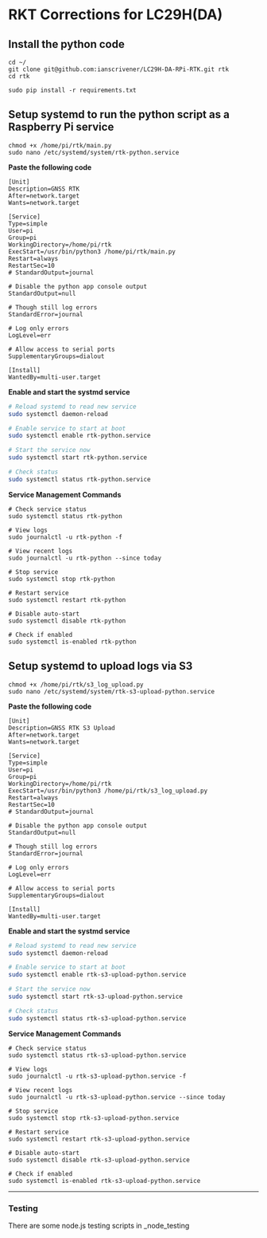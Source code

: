 # RKT Corrections for LC29H(DA)


## Install the python code 
```
cd ~/
git clone git@github.com:ianscrivener/LC29H-DA-RPi-RTK.git rtk
cd rtk

sudo pip install -r requirements.txt
```


## Setup systemd to run the python script as a Raspberry Pi service

```
chmod +x /home/pi/rtk/main.py
sudo nano /etc/systemd/system/rtk-python.service
```

**Paste the following code**

```
[Unit]
Description=GNSS RTK
After=network.target
Wants=network.target

[Service]
Type=simple
User=pi 
Group=pi 
WorkingDirectory=/home/pi/rtk
ExecStart=/usr/bin/python3 /home/pi/rtk/main.py
Restart=always
RestartSec=10
# StandardOutput=journal

# Disable the python app console output 
StandardOutput=null   

# Though still log errors
StandardError=journal

# Log only errors
LogLevel=err

# Allow access to serial ports
SupplementaryGroups=dialout

[Install]
WantedBy=multi-user.target

```



**Enable and start the systmd service**

```bash
# Reload systemd to read new service
sudo systemctl daemon-reload

# Enable service to start at boot
sudo systemctl enable rtk-python.service

# Start the service now
sudo systemctl start rtk-python.service

# Check status
sudo systemctl status rtk-python.service

```



**Service Management Commands**

```
# Check service status
sudo systemctl status rtk-python

# View logs
sudo journalctl -u rtk-python -f

# View recent logs
sudo journalctl -u rtk-python --since today

# Stop service
sudo systemctl stop rtk-python

# Restart service
sudo systemctl restart rtk-python

# Disable auto-start
sudo systemctl disable rtk-python

# Check if enabled
sudo systemctl is-enabled rtk-python
```



## Setup systemd to upload logs via S3

```
chmod +x /home/pi/rtk/s3_log_upload.py
sudo nano /etc/systemd/system/rtk-s3-upload-python.service
```

**Paste the following code**


```
[Unit]
Description=GNSS RTK S3 Upload
After=network.target
Wants=network.target

[Service]
Type=simple
User=pi
Group=pi
WorkingDirectory=/home/pi/rtk
ExecStart=/usr/bin/python3 /home/pi/rtk/s3_log_upload.py
Restart=always
RestartSec=10
# StandardOutput=journal

# Disable the python app console output 
StandardOutput=null

# Though still log errors
StandardError=journal

# Log only errors
LogLevel=err

# Allow access to serial ports
SupplementaryGroups=dialout

[Install]
WantedBy=multi-user.target
```

**Enable and start the systmd service**

```bash
# Reload systemd to read new service
sudo systemctl daemon-reload

# Enable service to start at boot
sudo systemctl enable rtk-s3-upload-python.service

# Start the service now
sudo systemctl start rtk-s3-upload-python.service

# Check status
sudo systemctl status rtk-s3-upload-python.service

```



**Service Management Commands**

```
# Check service status
sudo systemctl status rtk-s3-upload-python.service

# View logs
sudo journalctl -u rtk-s3-upload-python.service -f

# View recent logs
sudo journalctl -u rtk-s3-upload-python.service --since today

# Stop service
sudo systemctl stop rtk-s3-upload-python.service

# Restart service
sudo systemctl restart rtk-s3-upload-python.service

# Disable auto-start
sudo systemctl disable rtk-s3-upload-python.service

# Check if enabled
sudo systemctl is-enabled rtk-s3-upload-python.service
```


--- 

### Testing

There are some node.js testing scripts in _node_testing 